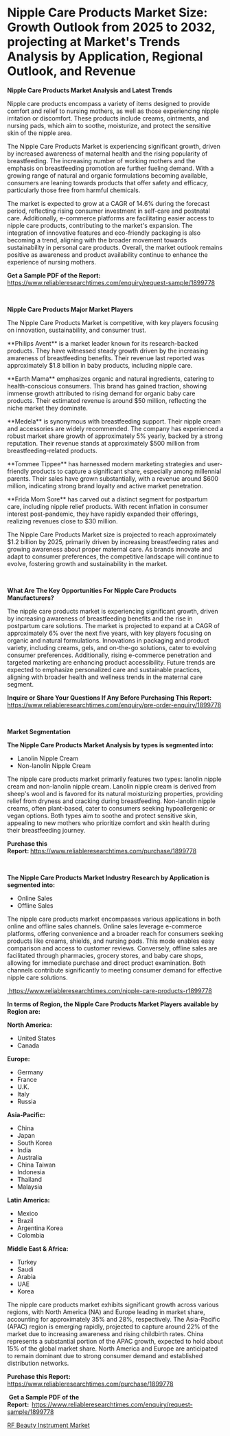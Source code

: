 <p><h1>Nipple Care Products Market Size: Growth Outlook from 2025 to 2032, projecting at Market's Trends Analysis by Application, Regional Outlook, and Revenue</h1></p><p><strong>Nipple Care Products Market Analysis and Latest Trends</strong></p>
<p><p>Nipple care products encompass a variety of items designed to provide comfort and relief to nursing mothers, as well as those experiencing nipple irritation or discomfort. These products include creams, ointments, and nursing pads, which aim to soothe, moisturize, and protect the sensitive skin of the nipple area. </p><p>The Nipple Care Products Market is experiencing significant growth, driven by increased awareness of maternal health and the rising popularity of breastfeeding. The increasing number of working mothers and the emphasis on breastfeeding promotion are further fueling demand. With a growing range of natural and organic formulations becoming available, consumers are leaning towards products that offer safety and efficacy, particularly those free from harmful chemicals.</p><p>The market is expected to grow at a CAGR of 14.6% during the forecast period, reflecting rising consumer investment in self-care and postnatal care. Additionally, e-commerce platforms are facilitating easier access to nipple care products, contributing to the market's expansion. The integration of innovative features and eco-friendly packaging is also becoming a trend, aligning with the broader movement towards sustainability in personal care products. Overall, the market outlook remains positive as awareness and product availability continue to enhance the experience of nursing mothers.</p></p>
<p><strong>Get a Sample PDF of the Report:&nbsp;</strong> <a href="https://www.reliableresearchtimes.com/enquiry/request-sample/1899778?utm_campaign=2096&utm_medium=2&utm_source=Github&utm_content=ia&utm_term=08022025&utm_id=nipple-care-products">https://www.reliableresearchtimes.com/enquiry/request-sample/1899778</a></p>
<p>&nbsp;</p>
<p><strong>Nipple Care Products Major Market Players</strong></p>
<p><p>The Nipple Care Products Market is competitive, with key players focusing on innovation, sustainability, and consumer trust. </p><p>**Philips Avent** is a market leader known for its research-backed products. They have witnessed steady growth driven by the increasing awareness of breastfeeding benefits. Their revenue last reported was approximately $1.8 billion in baby products, including nipple care.</p><p>**Earth Mama** emphasizes organic and natural ingredients, catering to health-conscious consumers. This brand has gained traction, showing immense growth attributed to rising demand for organic baby care products. Their estimated revenue is around $50 million, reflecting the niche market they dominate.</p><p>**Medela** is synonymous with breastfeeding support. Their nipple cream and accessories are widely recommended. The company has experienced a robust market share growth of approximately 5% yearly, backed by a strong reputation. Their revenue stands at approximately $500 million from breastfeeding-related products.</p><p>**Tommee Tippee** has harnessed modern marketing strategies and user-friendly products to capture a significant share, especially among millennial parents. Their sales have grown substantially, with a revenue around $600 million, indicating strong brand loyalty and active market penetration.</p><p>**Frida Mom Sore** has carved out a distinct segment for postpartum care, including nipple relief products. With recent inflation in consumer interest post-pandemic, they have rapidly expanded their offerings, realizing revenues close to $30 million.</p><p>The Nipple Care Products Market size is projected to reach approximately $1.2 billion by 2025, primarily driven by increasing breastfeeding rates and growing awareness about proper maternal care. As brands innovate and adapt to consumer preferences, the competitive landscape will continue to evolve, fostering growth and sustainability in the market.</p></p>
<p>&nbsp;</p>
<p><strong>What Are The Key Opportunities For Nipple Care Products Manufacturers?</strong></p>
<p><p>The nipple care products market is experiencing significant growth, driven by increasing awareness of breastfeeding benefits and the rise in postpartum care solutions. The market is projected to expand at a CAGR of approximately 6% over the next five years, with key players focusing on organic and natural formulations. Innovations in packaging and product variety, including creams, gels, and on-the-go solutions, cater to evolving consumer preferences. Additionally, rising e-commerce penetration and targeted marketing are enhancing product accessibility. Future trends are expected to emphasize personalized care and sustainable practices, aligning with broader health and wellness trends in the maternal care segment.</p></p>
<p><strong>Inquire or Share Your Questions If Any Before Purchasing This Report:</strong> <a href="https://www.reliableresearchtimes.com/enquiry/pre-order-enquiry/1899778?utm_campaign=2096&utm_medium=2&utm_source=Github&utm_content=ia&utm_term=08022025&utm_id=nipple-care-products">https://www.reliableresearchtimes.com/enquiry/pre-order-enquiry/1899778</a></p>
<p>&nbsp;</p>
<p><strong>Market Segmentation</strong></p>
<p><strong>The Nipple Care Products Market Analysis by types is segmented into:</strong></p>
<p><ul><li>Lanolin Nipple Cream</li><li>Non-lanolin Nipple Cream</li></ul></p>
<p><p>The nipple care products market primarily features two types: lanolin nipple cream and non-lanolin nipple cream. Lanolin nipple cream is derived from sheep's wool and is favored for its natural moisturizing properties, providing relief from dryness and cracking during breastfeeding. Non-lanolin nipple creams, often plant-based, cater to consumers seeking hypoallergenic or vegan options. Both types aim to soothe and protect sensitive skin, appealing to new mothers who prioritize comfort and skin health during their breastfeeding journey.</p></p>
<p><strong>Purchase this Report:&nbsp;</strong><a href="https://www.reliableresearchtimes.com/purchase/1899778?utm_campaign=2096&utm_medium=2&utm_source=Github&utm_content=ia&utm_term=08022025&utm_id=nipple-care-products">https://www.reliableresearchtimes.com/purchase/1899778</a></p>
<p>&nbsp;</p>
<p><strong>The Nipple Care Products Market Industry Research by Application is segmented into:</strong></p>
<p><ul><li>Online Sales</li><li>Offline Sales</li></ul></p>
<p><p>The nipple care products market encompasses various applications in both online and offline sales channels. Online sales leverage e-commerce platforms, offering convenience and a broader reach for consumers seeking products like creams, shields, and nursing pads. This mode enables easy comparison and access to customer reviews. Conversely, offline sales are facilitated through pharmacies, grocery stores, and baby care shops, allowing for immediate purchase and direct product examination. Both channels contribute significantly to meeting consumer demand for effective nipple care solutions.</p></p>
<p><a href="https://www.reliableresearchtimes.com/nipple-care-products-r1899778?utm_campaign=2096&utm_medium=2&utm_source=Github&utm_content=ia&utm_term=08022025&utm_id=nipple-care-products">&nbsp;https://www.reliableresearchtimes.com/nipple-care-products-r1899778</a></p>
<p><strong>In terms of Region, the Nipple Care Products Market Players available by Region are:</strong></p>
<p>
    <p> <strong> North America: </strong>
        <ul>
            <li>United States</li>
            <li>Canada</li>
        </ul>
        </p> 
    <p> <strong> Europe: </strong>
        <ul>
            <li>Germany</li>
            <li>France</li>
            <li>U.K.</li>
            <li>Italy</li>
            <li>Russia</li>
        </ul>
        </p> 
    <p> <strong> Asia-Pacific: </strong>
        <ul>
            <li>China</li>
            <li>Japan</li>
            <li>South Korea</li>
            <li>India</li>
            <li>Australia</li>
            <li>China Taiwan</li>
            <li>Indonesia</li>
            <li>Thailand</li>
            <li>Malaysia</li>
        </ul>
        </p> 
    <p> <strong> Latin America: </strong>
        <ul>
            <li>Mexico</li>
            <li>Brazil</li>
            <li>Argentina Korea</li>
            <li>Colombia</li>
        </ul>
        </p> 
    <p> <strong> Middle East & Africa: </strong>
        <ul>
            <li>Turkey</li>
            <li>Saudi</li>
            <li>Arabia</li>
            <li>UAE</li>
            <li>Korea</li>
        </ul>
    </p>
    </p>
<p><p>The nipple care products market exhibits significant growth across various regions, with North America (NA) and Europe leading in market share, accounting for approximately 35% and 28%, respectively. The Asia-Pacific (APAC) region is emerging rapidly, projected to capture around 22% of the market due to increasing awareness and rising childbirth rates. China represents a substantial portion of the APAC growth, expected to hold about 15% of the global market share. North America and Europe are anticipated to remain dominant due to strong consumer demand and established distribution networks.</p></p>
<p><strong>Purchase this Report: </strong><a href="https://www.reliableresearchtimes.com/purchase/1899778?utm_campaign=2096&utm_medium=2&utm_source=Github&utm_content=ia&utm_term=08022025&utm_id=nipple-care-products">https://www.reliableresearchtimes.com/purchase/1899778</a></p>
<p>&nbsp;<strong>Get a Sample PDF of the Report:&nbsp;&nbsp;</strong><a href="https://www.reliableresearchtimes.com/enquiry/request-sample/1899778?utm_campaign=2096&utm_medium=2&utm_source=Github&utm_content=ia&utm_term=08022025&utm_id=nipple-care-products">https://www.reliableresearchtimes.com/enquiry/request-sample/1899778</a></p>
<p><strong></strong></p>
<p><p><a href="https://github.com/NarcisoFerry/Market-Research-Report-List-1/blob/main/rf-beauty-instrument-market.md?utm_campaign=2096&utm_medium=2&utm_source=Github&utm_content=ia&utm_term=08022025&utm_id=nipple-care-products">RF Beauty Instrument Market</a></p></p>